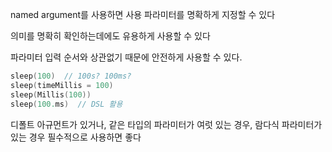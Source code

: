 named argument를 사용하면 사용 파라미터를 명확하게 지정할 수 있다

의미를 명확히 확인하는데에도 유용하게 사용할 수 있다

파라미터 입력 순서와 상관없기 때문에 안전하게 사용할 수 있다.

```kotlin
sleep(100)  // 100s? 100ms?
sleep(timeMillis = 100)
sleep(Millis(100))
sleep(100.ms)  // DSL 활용
```

디폴트 아규먼트가 있거나, 같은 타입의 파라미터가 여럿 있는 경우, 람다식 파라미터가 있는 경우 필수적으로 사용하면 좋다